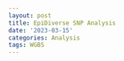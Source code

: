 ```yaml
---
layout: post
title: EpiDiverse SNP Analysis
date: '2023-03-15'
categories: Analysis
tags: WGBS
---
```


